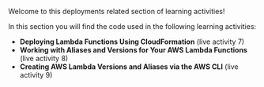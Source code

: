 Welcome to this deployments related section of learning activities! 

In this section you will find the code used in the following learning activities: 

- **Deploying Lambda Functions Using CloudFormation** (live activity 7)
- **Working with Aliases and Versions for Your AWS Lambda Functions** (live activity 8)
- **Creating AWS Lambda Versions and Aliases via the AWS CLI** (live activity 9)